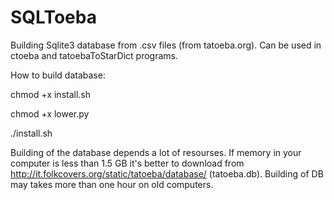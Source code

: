 # SQLToeba
Building Sqlite3 database from .csv files (from tatoeba.org). Can be used in ctoeba and tatoebaToStarDict programs.

How to build database:


chmod +x install.sh

chmod +x lower.py

./install.sh

Building of the database depends a lot of resourses. If memory in your computer is less than 1.5 GB it's better to download from http://it.folkcovers.org/static/tatoeba/database/ (tatoeba.db). Building of DB may takes more than one hour on old computers.
